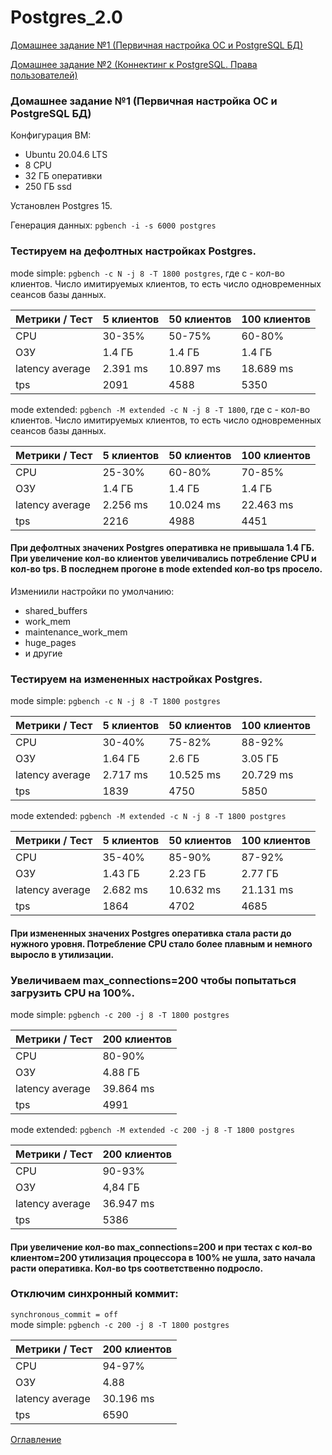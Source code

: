 # Postgres_2.0
<a id="contents"></a>
[Домашнее задание №1 (Первичная настройка ОС и PostgreSQL БД)](#1)

[Домашнее задание №2 (Коннектинг к PostgreSQL. Права пользователей)](#2)
<a id="1">
### Домашнее задание №1 (Первичная настройка ОС и PostgreSQL БД)
Конфигурация ВМ:
 - Ubuntu 20.04.6 LTS
 - 8 CPU
 - 32 ГБ оперативки
 - 250 ГБ ssd

Установлен Postgres 15.

Генерация данных:
`pgbench -i -s 6000 postgres`

### Тестируем на дефолтных настройках Postgres.

mode simple: `pgbench -c N -j 8 -T 1800 postgres`, где с - кол-во клиентов. Число имитируемых клиентов, то есть число одновременных сеансов базы данных.

| Метрики / Тест | 5 клиентов | 50 клиентов | 100 клиентов | 
| ----------- | ----------- | ----------- | ----------- |
| CPU    | 30-35% | 50-75% | 60-80% |
| ОЗУ    | 1.4 ГБ | 1.4 ГБ  | 1.4 ГБ |
| latency average    | 2.391 ms  | 10.897 ms  | 18.689 ms |
| tps    | 2091  | 4588   | 5350   |

mode extended: `pgbench -M extended -c N -j 8 -T 1800`, где с - кол-во клиентов. Число имитируемых клиентов, то есть число одновременных сеансов базы данных.

| Метрики / Тест | 5 клиентов | 50 клиентов | 100 клиентов | 
| ----------- | ----------- | ----------- | ----------- |
| CPU    | 25-30% | 60-80% | 70-85% |
| ОЗУ    | 1.4 ГБ | 1.4 ГБ  | 1.4 ГБ |
| latency average    | 2.256 ms  | 10.024 ms  | 22.463 ms |
| tps    | 2216  | 4988   | 4451  |

#### При дефолтных значених Postgres оперативка не привышала 1.4 ГБ. При увеличение кол-во клиентов увеличивались потребление CPU и кол-во tps. В последнем прогоне в mode extended кол-во tps просело.

Измениили настройки по умолчанию:
 - shared_buffers
 - work_mem
 - maintenance_work_mem
 - huge_pages
 - и другие

### Тестируем на измененных настройках Postgres.

mode simple: `pgbench -c N -j 8 -T 1800 postgres`

| Метрики / Тест | 5 клиентов | 50 клиентов | 100 клиентов | 
| ----------- | ----------- | ----------- | ----------- |
| CPU    | 30-40% | 75-82% | 88-92% |
| ОЗУ    | 1.64 ГБ | 2.6 ГБ  | 3.05 ГБ |
| latency average    | 2.717 ms  | 10.525 ms  | 20.729 ms |
| tps    | 1839  | 4750   | 5850   |

mode extended: `pgbench -M extended -c N -j 8 -T 1800 postgres`

| Метрики / Тест | 5 клиентов | 50 клиентов | 100 клиентов | 
| ----------- | ----------- | ----------- | ----------- |
| CPU    | 35-40% | 85-90% | 87-92% |
| ОЗУ    | 1.43 ГБ | 2.23 ГБ  | 2.77 ГБ |
| latency average    | 2.682 ms  | 10.632 ms  | 21.131 ms |
| tps    | 1864  | 4702   | 4685   |

#### При измененных значених Postgres оперативка стала расти до нужного уровня. Потребление CPU стало более плавным и немного выросло в утилизации.

### Увеличиваем max_connections=200 чтобы попытаться загрузить CPU на 100%.
mode simple: `pgbench -c 200 -j 8 -T 1800 postgres`

| Метрики / Тест | 200 клиентов |
| ----------- | ----------- |
| CPU    | 80-90% |
| ОЗУ    | 4.88 ГБ |
| latency average    | 39.864 ms |
| tps    | 4991 |

mode extended: `pgbench -M extended -c 200 -j 8 -T 1800 postgres`

| Метрики / Тест | 200 клиентов |
| ----------- | ----------- |
| CPU    | 90-93% |
| ОЗУ    | 4,84 ГБ |
| latency average    | 36.947 ms |
| tps    | 5386 |

#### При увеличение кол-во max_connections=200 и при тестах с кол-во клиентом=200 утилизация процессора в 100% не ушла, зато начала расти оперативка. Кол-во tps соответственно подросло.

### Отключим синхронный коммит:  
`synchronous_commit = off`  
mode simple: `pgbench -c 200 -j 8 -T 1800 postgres`

| Метрики / Тест | 200 клиентов |
| ----------- | ----------- |
| CPU    | 94-97% |
| ОЗУ    | 4.88 |
| latency average    | 30.196 ms |
| tps    | 6590 |
</a>

[Оглавление](#contents)
